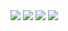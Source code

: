 
<img src="https://img.shields.io/badge/Android-3DDC84?style=flat-square&logo=Android&logoColor=white"/>     
<img src="https://img.shields.io/badge/Adobe Photoshop-31A8FF?style=flat-square&logo=Adobe Photoshop&logoColor=white"/>
<img src="https://img.shields.io/badge/Python-3776AB?style=flat-square&logo=Python&logoColor=white"/>
<a mailto:guangxun0621@gmail.com target="_blank"><img src="https://img.shields.io/badge/Velog-20c997?style=flat-square&logo=Vimeo&logoColor=white"/></a>
